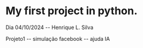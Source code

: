 ﻿# My first project in python.
Dia 04/10/2024 -- Henrique L. Silva

Projeto1 -- simulação facebook  -- ajuda IA